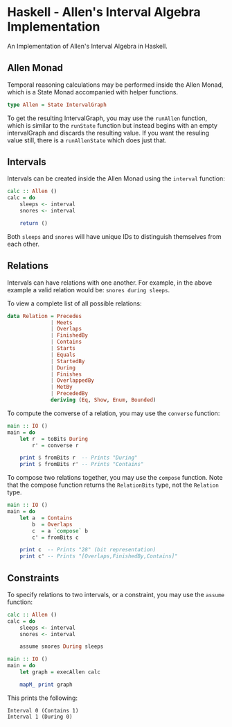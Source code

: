 # Haskell - Allen's Interval Algebra Implementation

An Implementation of Allen's Interval Algebra in Haskell.

## Allen Monad 

Temporal reasoning calculations may be performed inside the Allen Monad, which 
is a State Monad accompanied with helper functions.

```haskell 
type Allen = State IntervalGraph
```

To get the resulting IntervalGraph, you may use the `runAllen` function, which 
is similar to the `runState` function but instead begins with an empty 
intervalGraph and discards the resulting value. If you want the resuling value 
still, there is a `runAllenState` which does just that.

## Intervals 

Intervals can be created inside the Allen Monad using the `interval` 
function:

```haskell 
calc :: Allen ()
calc = do 
    sleeps <- interval 
    snores <- interval 

    return ()
```

Both `sleeps` and `snores` will have unique IDs to distinguish themselves 
from each other.

## Relations

Intervals can have relations with one another. For example, in the above
example a valid relation would be: `snores during sleeps`.

To view a complete list of all possible relations: 

```haskell 
data Relation = Precedes 
              | Meets 
              | Overlaps 
              | FinishedBy
              | Contains 
              | Starts 
              | Equals 
              | StartedBy 
              | During 
              | Finishes 
              | OverlappedBy 
              | MetBy
              | PrecededBy
              deriving (Eq, Show, Enum, Bounded)
```

To compute the converse of a relation, you may use the `converse` function:

```haskell 
main :: IO ()
main = do 
    let r  = toBits During 
        r' = converse r

    print $ fromBits r  -- Prints "During"
    print $ fromBits r' -- Prints "Contains"
```

To compose two relations together, you may use the `compose` function. Note  
that the compose function returns the `RelationBits` type, not the `Relation`
type.

```haskell 
main :: IO ()
main = do 
    let a  = Contains 
        b  = Overlaps 
        c  = a `compose` b
        c' = fromBits c

    print c  -- Prints "28" (bit representation)
    print c' -- Prints "[Overlaps,FinishedBy,Contains]"
```

## Constraints

To specify relations to two intervals, or a constraint, you may use the 
`assume` function:

```haskell 
calc :: Allen ()
calc = do 
    sleeps <- interval 
    snores <- interval 

    assume snores During sleeps

main :: IO ()
main = do 
    let graph = execAllen calc 

    mapM_ print graph
```

This prints the following:

```
Interval 0 (Contains 1)
Interval 1 (During 0)
```
